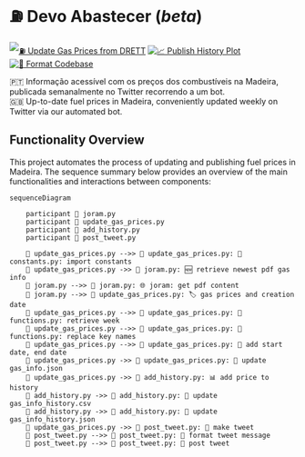# ⛽️ Devo Abastecer (_beta_)

[![⛽️ Update Gas Prices from DRETT](https://github.com/carlosrsabreu/devo-abastecer/actions/workflows/update_gas_prices.yml/badge.svg?branch=main)](https://github.com/carlosrsabreu/devo-abastecer/actions/workflows/update_gas_prices.yml)
[![📈 Publish History Plot](https://github.com/carlosrsabreu/devo-abastecer/actions/workflows/post_plot_history.yml/badge.svg?branch=main)](https://github.com/carlosrsabreu/devo-abastecer/actions/workflows/post_plot_history.yml)
[![💅 Format Codebase](https://github.com/carlosrsabreu/devo-abastecer/actions/workflows/format_codebase.yml/badge.svg?branch=main)](https://github.com/carlosrsabreu/devo-abastecer/actions/workflows/format_codebase.yml)

🇵🇹 Informação acessível com os preços dos combustíveis na Madeira, publicada semanalmente no Twitter recorrendo a um bot.<br> 🇬🇧 Up-to-date fuel prices in Madeira, conveniently updated weekly on Twitter via our automated bot.

## Functionality Overview

This project automates the process of updating and publishing fuel prices in Madeira. The sequence summary below provides an overview of the main functionalities and interactions between components:

```mermaid
sequenceDiagram

    participant 🐍 joram.py
    participant 🐍 update_gas_prices.py
    participant 🐍 add_history.py
    participant 🐍 post_tweet.py

    🐍 update_gas_prices.py -->> 🐍 update_gas_prices.py: 🐍 constants.py: import constants
    🐍 update_gas_prices.py ->> 🐍 joram.py: 🆕 retrieve newest pdf gas info
    🐍 joram.py -->> 🐍 joram.py: 🌐 joram: get pdf content
    🐍 joram.py -->> 🐍 update_gas_prices.py: 🏷️ gas prices and creation date
    🐍 update_gas_prices.py -->> 🐍 update_gas_prices.py: 🐍 functions.py: retrieve week
    🐍 update_gas_prices.py -->> 🐍 update_gas_prices.py: 🐍 functions.py: replace key names
    🐍 update_gas_prices.py -->> 🐍 update_gas_prices.py: 📅 add start date, end date
    🐍 update_gas_prices.py ->> 🐍 update_gas_prices.py: 💾 update gas_info.json
    🐍 update_gas_prices.py ->> 🐍 add_history.py: 📊 add price to history
    🐍 add_history.py ->> 🐍 add_history.py: 💾 update gas_info_history.csv
    🐍 add_history.py ->> 🐍 add_history.py: 💾 update gas_info_history.json
    🐍 update_gas_prices.py ->> 🐍 post_tweet.py: 📩 make tweet
    🐍 post_tweet.py -->> 🐍 post_tweet.py: 📨 format tweet message
    🐍 post_tweet.py -->> 🐍 post_tweet.py: 📮 post tweet

```
